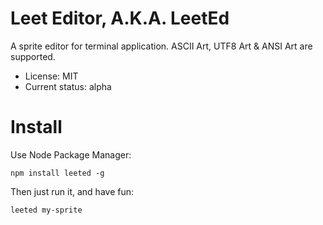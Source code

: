 

# Leet Editor, A.K.A. LeetEd

A sprite editor for terminal application.
ASCII Art, UTF8 Art & ANSI Art are supported.

* License: MIT
* Current status: alpha



# Install

Use Node Package Manager:

    npm install leeted -g



Then just run it, and have fun:

	leeted my-sprite


